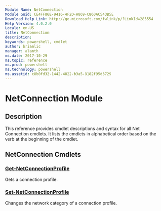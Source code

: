 ```yaml
---
Module Name: NetConnection
Module Guid: CE4FF86E-9416-4F2D-A869-C860AC543B5E
Download Help Link: http://go.microsoft.com/fwlink/p/?LinkId=285554
Help Version: 4.0.2.0
Locale: en-US
title: NetConnection
description: 
keywords: powershell, cmdlet
author: brianlic
manager: alanth
ms.date: 2017-10-29
ms.topic: reference
ms.prod: powershell
ms.technology: powershell
ms.assetid: c8b0fd32-1442-4822-b3a5-8182f95d3729
---
```


# NetConnection Module
## Description
This reference provides cmdlet descriptions and syntax for all Net Connection cmdlets. It lists the cmdlets in alphabetical order based on the verb at the beginning of the cmdlet.

## NetConnection Cmdlets
### [Get-NetConnectionProfile](./Get-NetConnectionProfile.md)
Gets a connection profile.

### [Set-NetConnectionProfile](./Set-NetConnectionProfile.md)
Changes the network category of a connection profile.

